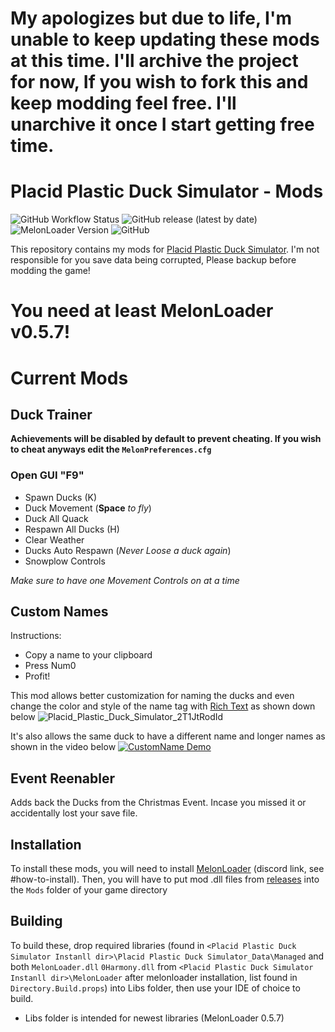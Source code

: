 # My apologizes but due to life, I'm unable to keep updating these mods at this time. I'll archive the project for now, If you wish to fork this and keep modding feel free. I'll unarchive it once I start getting free time.

# Placid Plastic Duck Simulator - Mods 
![GitHub Workflow Status](https://img.shields.io/github/actions/workflow/status/KitsueFox/PPDS-Mods/dotnet.yml?style=for-the-badge)
![GitHub release (latest by date)](https://img.shields.io/github/v/release/KitsueFox/PPDS-Mods?style=for-the-badge)
![MelonLoader Version](https://img.shields.io/badge/Melonloader-0.5.7-red?style=for-the-badge&)
![GitHub](https://img.shields.io/github/license/KitsueFox/PPDS-Mods?style=for-the-badge)

This repository contains my mods
for [Placid Plastic Duck Simulator](https://store.steampowered.com/app/1999360/Placid_Plastic_Duck_Simulator/). I'm not 
responsible for you save data being corrupted, Please backup before modding the game!

# **You need at least MelonLoader v0.5.7!**

# Current Mods

## Duck Trainer
**Achievements will be disabled by default to prevent cheating. If you wish to cheat anyways edit the `MelonPreferences.cfg`**

### Open GUI "F9"

* Spawn Ducks (K)
* Duck Movement (**Space** *to fly*)
* Duck All Quack
* Respawn All Ducks (H)
* Clear Weather
* Ducks Auto Respawn (*Never Loose a duck again*)
* Snowplow Controls

*Make sure to have one Movement Controls on at a time*

## Custom Names
Instructions: 
* Copy a name to your clipboard
* Press Num0
* Profit!

This mod allows better customization for naming the ducks and even change the color and style of the name tag with [Rich Text](https://docs.unity3d.com/Packages/com.unity.ugui@1.0/manual/StyledText.html) as shown down below
![Placid_Plastic_Duck_Simulator_2T1JtRodId](https://user-images.githubusercontent.com/80623201/221664098-8278bb96-da26-464d-89a2-20a516d8ba23.jpg)

It's also allows the same duck to have a different name and longer names as shown in the video below
[![CustomName Demo](https://img.youtube.com/vi/kDhJ9IOkwtg/0.jpg)](https://www.youtube.com/watch?v=kDhJ9IOkwtg)

## Event Reenabler
Adds back the Ducks from the Christmas Event. Incase you missed it or accidentally lost your save file.

## Installation
To install these mods, you will need to install [MelonLoader](https://discord.gg/2Wn3N2P) (discord link, see \#how-to-install).
Then, you will have to put mod .dll files from [releases](https://github.com/KitsueFox/PPDS-Mods/releases) into the `Mods` folder of your game directory

## Building
To build these, drop required libraries (found in `<Placid Plastic Duck Simulator Instanll dir>\Placid Plastic Duck Simulator_Data\Managed` and both `MelonLoader.dll` `0Harmony.dll` from `<Placid Plastic Duck Simulator Instanll dir>\MelonLoader` after melonloader installation, 
list found in `Directory.Build.props`) into Libs folder, then use your IDE of choice to build.
* Libs folder is intended for newest libraries (MelonLoader 0.5.7)

